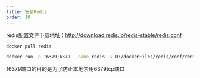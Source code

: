 ```yaml
---
title: 安装Redis
order: 10
---
```


redis配置文件下载地址：<http://download.redis.io/redis-stable/redis.conf>

```bash
docker pull redis
```

```bash
docker run -p 16379:6379 --name redis -v D:/dockerFiles/redis/conf/redis.conf -v -d redis redis-server
```

16379端口的目的是为了防止本地禁用6379tcp端口

